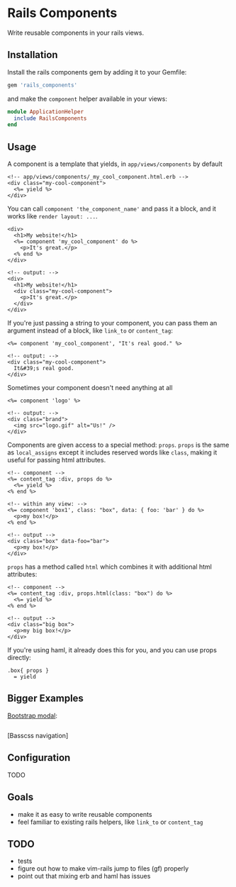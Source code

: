 # Rails Components

Write reusable components in your rails views.

## Installation

Install the rails components gem by adding it to your Gemfile:

```rb
gem 'rails_components'
```

and make the `component` helper available in your views:

```rb
module ApplicationHelper
  include RailsComponents
end
```

## Usage

A component is a template that yields, in `app/views/components` by default

```erb
<!-- app/views/components/_my_cool_component.html.erb -->
<div class="my-cool-component">
  <%= yield %>
</div>
```

You can call `component 'the_component_name'` and pass it a block, and it works
like `render layout: ...`.

```erb
<div>
  <h1>My website!</h1>
  <%= component 'my_cool_component' do %>
    <p>It's great.</p>
  <% end %>
</div>

<!-- output: -->
<div>
  <h1>My website!</h1>
  <div class="my-cool-component">
    <p>It's great.</p>
  </div>
</div>
```

If you're just passing a string to your component, you can pass them an
argument instead of a block, like `link_to` or `content_tag`:

```erb
<%= component 'my_cool_component', "It's real good." %>

<!-- output: -->
<div class="my-cool-component">
  It&#39;s real good.
</div>
```

Sometimes your component doesn't need anything at all

```
<%= component 'logo' %>

<!-- output: -->
<div class="brand">
  <img src="logo.gif" alt="Us!" />
</div>
```

Components are given access to a special method: `props`.
`props` is the same as `local_assigns` except it includes reserved words like
`class`, making it useful for passing html attributes.

```erb
<!-- component -->
<%= content_tag :div, props do %>
  <%= yield %>
<% end %>

<!-- within any view: -->
<%= component 'box1', class: "box", data: { foo: 'bar' } do %>
  <p>my box!</p>
<% end %>

<!-- output -->
<div class="box" data-foo="bar">
  <p>my box!</p>
</div>
```

`props` has a method called `html` which combines it with additional html attributes:

```erb
<!-- component -->
<%= content_tag :div, props.html(class: "box") do %>
  <%= yield %>
<% end %>

<!-- output -->
<div class="big box">
  <p>my big box!</p>
</div>
```

If you're using haml, it already does this for you, and you can use props directly:

```haml
.box{ props }
  = yield
```


## Bigger Examples

[Bootstrap modal][bsmodal]:

```erb
```

[Basscss navigation]

## Configuration

TODO

## Goals

- make it as easy to write reusable components
- feel familiar to existing rails helpers, like `link_to` or `content_tag`

## TODO

- tests
- figure out how to make vim-rails jump to files (gf) properly
- point out that mixing erb and haml has issues

[bsmodal]: http://v4-alpha.getbootstrap.com/components/modal/
[bspanel]: http://v4-alpha.getbootstrap.com/components/card/
